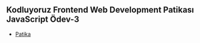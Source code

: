 ## Kodluyoruz Frontend Web Development Patikası JavaScript Ödev-3

* [Patika](https://academy.patika.dev/tr/dashboard)
